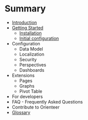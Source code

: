 # Summary

* [Introduction](README.md)
* [Getting Started](getting_started.md)
   * [Installation](installation.md)
   * [Initial configuration](initial_configuration.md)
* Configuration
   * Data Model
   * Localization
   * Security
   * Perspectives
   * Dashboards
* Extensions
   * Pages
   * Graphs
   * Pivot Table
* For developers
* FAQ - Frequently Asked Questions
* Contribute to Orienteer
* [Glossary](GLOSSARY.md)

